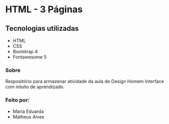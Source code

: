 # HTML - 3 Páginas

## Tecnologias utilizadas

- HTML
- CSS
- Bootstrap 4
- Fontawesome 5

### Sobre

Respositório para armazenar atividade da aula de Design Homem Interface com intuito de aprendizado. 

### Feito por:

- Maria Eduarda
- Matheus Alves
